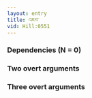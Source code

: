 ```yaml
---
layout: entry
title: འཇབ་
vid: Hill:0551
---
```

### Dependencies (N = 0)


### Two overt arguments


### Three overt arguments
